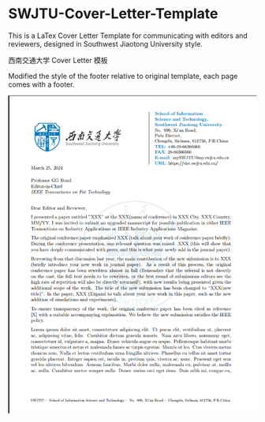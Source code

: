 # SWJTU-Cover-Letter-Template
This is a LaTex Cover Letter Template for communicating with editors and reviewers, designed in Southwest Jiaotong University style.

西南交通大学 Cover Letter 模板

Modified the style of the footer relative to original template, each page comes with a footer.

![.](\img1.png)

